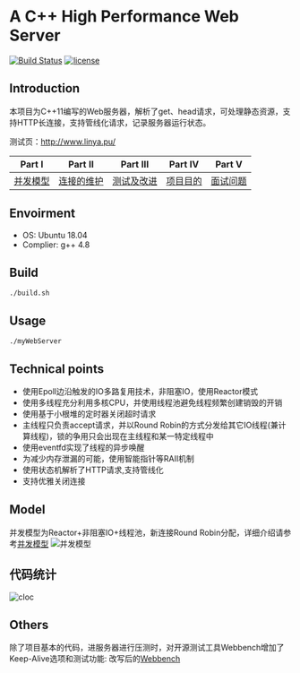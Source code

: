 # A C++ High Performance Web Server

[![Build Status](https://travis-ci.org/linyacool/WebServer.svg?branch=master)](https://travis-ci.org/linyacool/WebServer)
[![license](https://img.shields.io/github/license/mashape/apistatus.svg)](https://opensource.org/licenses/MIT)

  
## Introduction  

本项目为C++11编写的Web服务器，解析了get、head请求，可处理静态资源，支持HTTP长连接，支持管线化请求，记录服务器运行状态。  

测试页：http://www.linya.pu/


| Part Ⅰ | Part Ⅱ | Part Ⅲ | Part Ⅳ | Part Ⅴ |
| :--------: | :---------: | :---------: | :---------: | :---------: | 
| [并发模型](https://github.com/kantkant/WebServer/blob/master/并发模型.md)|[连接的维护](https://github.com/kantkant/WebServer/blob/master/连接的维护.md) | [测试及改进](https://github.com/linyacool/WebServer/blob/master/测试及改进.md) | [项目目的](https://github.com/linyacool/WebServer/blob/master/%E9%A1%B9%E7%9B%AE%E7%9B%AE%E7%9A%84.md) | [面试问题](https://github.com/linyacool/WebServer/blob/master/%E9%9D%A2%E8%AF%95%E9%97%AE%E9%A2%98.md)

## Envoirment  
* OS: Ubuntu 18.04
* Complier: g++ 4.8

## Build

	./build.sh

## Usage

	./myWebServer

## Technical points
* 使用Epoll边沿触发的IO多路复用技术，非阻塞IO，使用Reactor模式
* 使用多线程充分利用多核CPU，并使用线程池避免线程频繁创建销毁的开销
* 使用基于小根堆的定时器关闭超时请求
* 主线程只负责accept请求，并以Round Robin的方式分发给其它IO线程(兼计算线程)，锁的争用只会出现在主线程和某一特定线程中
* 使用eventfd实现了线程的异步唤醒
* 为减少内存泄漏的可能，使用智能指针等RAII机制
* 使用状态机解析了HTTP请求,支持管线化
* 支持优雅关闭连接
 
## Model

并发模型为Reactor+非阻塞IO+线程池，新连接Round Robin分配，详细介绍请参考[并发模型](https://github.com/linyacool/WebServer/blob/master/并发模型.md)
![并发模型](https://github.com/linyacool/WebServer/blob/master/datum/model.png)

## 代码统计

![cloc](https://github.com/kantkant/WebServer/blob/master/datum/cloc.png)


## Others
除了项目基本的代码，进服务器进行压测时，对开源测试工具Webbench增加了Keep-Alive选项和测试功能: 改写后的[Webbench](https://github.com/kantkant/WebBench)

